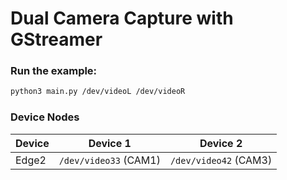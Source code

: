# Dual Camera Capture with GStreamer

### Run the example:
```bash
python3 main.py /dev/videoL /dev/videoR
```

### Device Nodes
| Device | Device 1 | Device 2 |
| --- | --- | --- |
| Edge2 | `/dev/video33` (CAM1) | `/dev/video42` (CAM3) |
